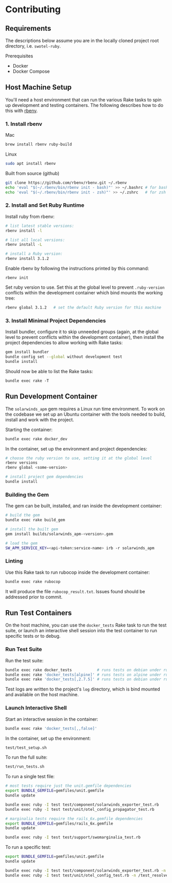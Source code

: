 # Contributing

## Requirements

The descriptions below assume you are in the locally cloned project root directory, i.e. `swotel-ruby`.

Prerequisites
* Docker
* Docker Compose

## Host Machine Setup

You'll need a host environment that can run the various Rake tasks to spin up development and testing containers. The following describes how to do this with [rbenv](https://github.com/rbenv/rbenv).

### 1. Install rbenv

Mac
```bash
brew install rbenv ruby-build
```

Linux
```bash
sudo apt install rbenv
```

Built from source (github)
```bash
git clone https://github.com/rbenv/rbenv.git ~/.rbenv
echo 'eval "$(~/.rbenv/bin/rbenv init - bash)"' >> ~/.bashrc # for bash
echo 'eval "$(~/.rbenv/bin/rbenv init - zsh)"' >> ~/.zshrc   # for zsh
```

### 2. Install and Set Ruby Runtime

Install ruby from rbenv:
```bash
# list latest stable versions:
rbenv install -l

# list all local versions:
rbenv install -L

# install a Ruby version:
rbenv install 3.1.2
```

Enable rbenv by following the instructions printed by this command:
```
rbenv init
```

Set ruby version to use.  Set this at the global level to prevent `.ruby-version` conflicts within the development container which bind mounts the working tree:
```bash
rbenv global 3.1.2   # set the default Ruby version for this machine
```

### 3. Install Minimal Project Dependencies

Install bundler, configure it to skip unneeded groups (again, at the global level to prevent conflicts within the development container), then install the project dependencies to allow working with Rake tasks:
```bash
gem install bundler
bundle config set --global without development test
bundle install
```

Should now be able to list the Rake tasks:
```
bundle exec rake -T
```

## Run Development Container

The `solarwinds_apm` gem requires a Linux run time environment. To work on the codebase we set up an Ubuntu container with the tools needed to build, install and work with the project.

Starting the container:
```bash
bundle exec rake docker_dev
```

In the container, set up the environment and project dependencies:
```bash
# choose the ruby version to use, setting it at the global level
rbenv versions
rbenv global <some-version>

# install project gem dependencies
bundle install
```

### Building the Gem

The gem can be built, installed, and ran inside the development container:
```bash
# build the gem
bundle exec rake build_gem

# install the built gem
gem install builds/solarwinds_apm-<version>.gem

# load the gem
SW_APM_SERVICE_KEY=<api-token:service-name> irb -r solarwinds_apm
```

### Linting

Use this Rake task to run rubocop inside the development container:
```bash
bundle exec rake rubocop
```

It will produce the file `rubocop_result.txt`.  Issues found should be addressed prior to commit.

## Run Test Containers

On the host machine, you can use the `docker_tests` Rake task to run the test suite, or launch an interactive shell session into the test container to run specific tests or to debug.

### Run Test Suite
Run the test suite:
```bash
bundle exec rake docker_tests           # runs tests on debian under ruby 3.1.0
bundle exec rake 'docker_tests[alpine]' # runs tests on alpine under ruby 3.1.0
bundle exec rake 'docker_tests[,2.7.5]' # runs tests on debian under ruby 2.7.5
```

Test logs are written to the project's `log` directory, which is bind mounted and available on the host machine.

### Launch Interactive Shell

Start an interactive session in the container:
```bash
bundle exec rake 'docker_tests[,,false]'
```

In the container, set up the environment:
```bash
test/test_setup.sh
```

To run the full suite:
```bash
test/run_tests.sh
```

To run a single test file:
```bash
# most tests require just the unit.gemfile dependencies
export BUNDLE_GEMFILE=gemfiles/unit.gemfile
bundle update

bundle exec ruby -I test test/component/solarwinds_exporter_test.rb
bundle exec ruby -I test test/unit/otel_config_propagator_test.rb

# marginalia tests require the rails_6x.gemfile dependencies
export BUNDLE_GEMFILE=gemfiles/rails_6x.gemfile
bundle update

bundle exec ruby -I test test/support/swomarginalia_test.rb
```

To run a specific test:
```bash
export BUNDLE_GEMFILE=gemfiles/unit.gemfile
bundle update

bundle exec ruby -I test test/component/solarwinds_exporter_test.rb -n /test_build_meta_data/
bundle exec ruby -I test test/unit/otel_config_test.rb -n /test_resolve_propagators_with_defaults/
```
